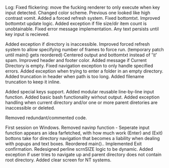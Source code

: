 
Log:
Fixed flickering: move the fucking renderer to only execute when key input detected.
Changed color scheme. Previous one looked like high contrast vomit.
Added a forced refresh system.
Fixed bottomtxt.
Improved bottomtxt update logic.
Added exception if file size/dir item count is unobtainable.
Fixed error message implementation. Any text persists until key input is recieved.

Added exception if directory is inaccessible.
Improved forced refresh system to allow specifying number of frames to force run. (temporary patch until main() gets reordered)
Centered output and bottomtxt instead of '\t' spam.
Improved header and footer color.
Added message if Current Directory is empty.
Fixed navigation exception to only handle specified errors.
Added exception when trying to enter a folder in an empty directory.
Added truncation in header when path is too long.
Added filename truncation to keep it inline.

Added special keys support.
Added modular reusable line-by-line input function.
Added basic bash functionality wirhout output.
Added exception handling when current directory and/or one or more parent diretories are inaccessible or deleted.

Removed redundant/commented code.

First session on Windows.
Removed navinp function - Seperate input function appears an idea farfetched, with how much work (Enter) and (Exit) bottons take for directory navigation that becomes a liability when dealing with popups and text boxes.
Reordered main()..
Implemented Exit confirmation.
Redesigned perline scrnSIZE logic to be dynamic.
Added exception if user tries to navigate up and parent directory does not contain root directory.
Added clear screen for NT systems.
